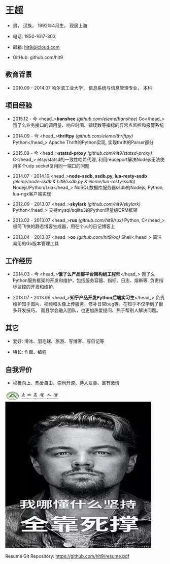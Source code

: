 王超
====

- 男， 汉族， 1992年4月生， 现居上海

- 电话: 1850-1617-303

- 邮箱: hit9@icloud.com

- GitHub: github.com/hit9

教育背景
--------

- 2010.09 - 2014.07 哈尔滨工业大学， 信息系统与信息管理专业， 本科

项目经验
--------

- <datetime>2015.12 - 今</datetime> <head_>**banshee** *(github.com/eleme/banshee)* <lang>Go</lang></head_>
<description>饿了么业务接口的调用量、响应时间、错误数等指标的异常点监控和报警系统</description>

- <datetime>2014.09 - 今</datetime> <head_>**thriftpy** *(github.com/eleme/thriftpy)* <lang>Python</lang></head_>
<description>Apache Thrift的Python实现, 实现thrift的Parser部分</description>

- <datetime>2015.09 - 今</datetime> <head_>**statsd-proxy** *(github.com/hit9/statsd-proxy)* <lang>C</lang></head_>
<description>etsy/statsd的一致性哈希代理, 利用reuseport解决Nodejs无法使用多个udp socket复用同一端口的问题</description>

- <datetime>2014.07 - 2014.10</datetime> <head_>**node-ssdb, ssdb.py, lua-resty-ssdb** *(eleme/node-ssdb & hit9/ssdb.py & eleme/lua-resty-ssdb)* 
<lang>Nodejs/Python/Lua</lang></head_>
<description>NoSQL数据库服务器ssdb的Nodejs, Python, lua-ngx客户端实现</description>

- <datetime>2012.09 - 2013.07</datetime> <head_>**skylark** *(github.com/hit9/skylark)* <lang>Python</lang></head_>
<description>支持mysql/sqlite3的Python轻量级ORM框架</description>

- <datetime>2013.02 - 2013.07</datetime> <head_>**rux** *(github.com/hit9/rux)*  <lang>Python, C</lang></head_>
<description>极简飞快的静态博客生成器，用在个人的日记博客上</description>

- <datetime>2013.04 - 2013.07</datetime> <head_>**oo** *(github.com/hit9/oo)* <lang>Shell</lang></head_>
<description>简洁易用的Go版本管理工具</description>

工作经历
--------

- <datetime>2014.03 - 今 </datetime> <head_>**饿了么产品部平台架构组工程师**</head_>
<description>饿了么Python服务框架的开发和维护，包括服务容器、指标、日志、熔断等. 负责指标监控的开发和维护.
</description>

- <datetime>2013.07 - 2013.09</datetime> <head_>**知乎产品开发Python后端实习生**</head_>
<description>负责维护知乎图片、视频和头像上传服务，修补日常bug等。在知乎不仅学到了很多开发技巧，
而且学会融入团队，也更加热爱提问、热于帮别人解决问题。</description>

其它
----

- 爱好: 滑冰、羽毛球、旅游、写博客、写日记等

- 特长: 作画、编程

自我评价
--------

- 积极向上、热爱自由、崇尚开源、待人友善、富有激情

![school-logo](../images/hit_logo.jpg)
![avatar](../images/avatar.jpg)

<footnote>Resumé Git Repository: https://github.com/hit9/resume.pdf</footnote>
